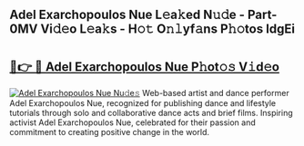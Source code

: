 ## Adel Exarchopoulos Nue L𝚎a𝚔ed N𝚞𝚍e - Part-0MV Vi𝚍𝚎o L𝚎a𝚔s - H𝚘𝚝 O𝚗𝚕yf𝚊ns P𝚑𝚘tos ldgEi

# <h2><a href="http://kfbsdh3.oniu.top/?m=Adel+Exarchopoulos+Nue">🔗👉 🔴 Adel Exarchopoulos Nue P𝚑ot𝚘𝚜 V𝚒d𝚎o</a></h2>

[![Adel Exarchopoulos Nue Nu𝚍e𝚜](https://i.imgur.com/0qMVB7G.gif)](http://kfbsdh3.oniu.top/?m=Adel+Exarchopoulos+Nue)
Web-based artist and dance performer Adel Exarchopoulos Nue, recognized for publishing dance and lifestyle tutorials through solo and collaborative dance acts and brief films. Inspiring activist Adel Exarchopoulos Nue, celebrated for their passion and commitment to creating positive change in the world.  
